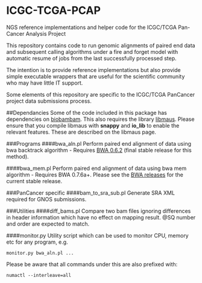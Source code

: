 ICGC-TCGA-PCAP
==============

NGS reference implementations and helper code for the ICGC/TCGA Pan-Cancer Analysis Project

This repository contains code to run genomic alignments of paired end data
and subsequent calling algorithms under a fire and forget model with
automatic resume of jobs from the last successfully processed step.

The intention is to provide reference implementations but also provide
simple executable wrappers that are useful for the scientific community
who may have little IT support.

Some elements of this repository are specific to the ICGC/TCGA PanCancer project
data submissions process.

##Dependancies
Some of the code included in this package has dependencies on [biobambam](https://github.com/gt1/biobambam).  This also requires the library [libmaus](https://github.com/gt1/libmaus).  Please ensure that you compile libmaus with **snappy** and **io_lib** to enable the relevant features.  These are described on the libmaus page.

###Programs
####bwa_aln.pl
Perform paired end alignment of data using bwa backtrack algorithm - Requires [BWA 0.6.2](https://github.com/lh3/bwa/archive/0.6.2.tar.gz) (final stable release for this method).

####bwa_mem.pl
Perform paired end alignment of data using bwa mem algorithm - Requires BWA 0.7.6a+.
Please see the [BWA releases](https://github.com/lh3/bwa/releases) for the current stable release.

###PanCancer specific
####bam\_to\_sra\_sub.pl
Generate SRA XML required for GNOS submissions.

###Utilities
####diff_bams.pl
Compare two bam files ignoring differences in header information which have no effect on mapping result. @SQ number and order are expected to match.

####monitor.py
Utility script which can be used to monitor CPU, memory etc for any program, e.g.

    monitor.py bwa_aln.pl ...

Please be aware that all commands under this are also prefixed with:

    numactl --interleave=all
